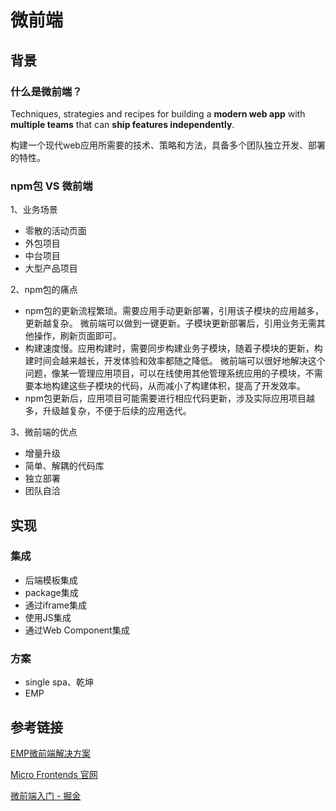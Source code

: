 # 微前端

## 背景

### 什么是微前端？

Techniques, strategies and recipes for building a **modern web app** with **multiple teams** that can **ship features independently**.

构建一个现代web应用所需要的技术、策略和方法，具备多个团队独立开发、部署的特性。

### npm包 VS 微前端

1、业务场景

- 零散的活动页面
- 外包项目
- 中台项目
- 大型产品项目

2、npm包的痛点

- npm包的更新流程繁琐。需要应用手动更新部署，引用该子模块的应用越多，更新越复杂。
  微前端可以做到一键更新。子模块更新部署后，引用业务无需其他操作，刷新页面即可。
- 构建速度慢。应用构建时，需要同步构建业务子模块，随着子模块的更新，构建时间会越来越长，开发体验和效率都随之降低。
  微前端可以很好地解决这个问题，像某一管理应用项目，可以在线使用其他管理系统应用的子模块，不需要本地构建这些子模块的代码，从而减小了构建体积，提高了开发效率。
- npm包更新后，应用项目可能需要进行相应代码更新，涉及实际应用项目越多，升级越复杂，不便于后续的应用迭代。

3、微前端的优点

- 增量升级
- 简单、解耦的代码库
- 独立部署
- 团队自洽

## 实现

### 集成

- 后端模板集成
- package集成
- 通过iframe集成
- 使用JS集成
- 通过Web Component集成



### 方案

- single spa、乾坤
- EMP



## 参考链接

[EMP微前端解决方案](https://mp.weixin.qq.com/s/l0-uCLFRcBBrs4yTiAvryg)

[Micro Frontends 官网](https://micro-frontends.org/)

[微前端入门 - 掘金](https://juejin.cn/post/6844903953734336525)

